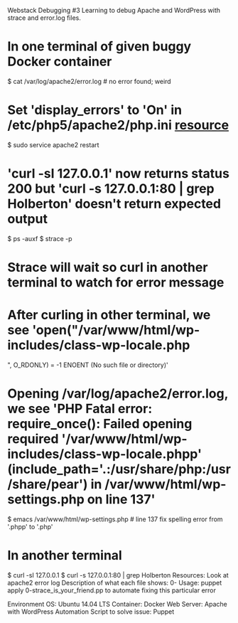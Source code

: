 Webstack Debugging #3
Learning to debug Apache and WordPress with strace and error.log files.

# In one terminal of given buggy Docker container
$ cat /var/log/apache2/error.log # no error found; weird

# Set 'display_errors' to 'On' in /etc/php5/apache2/php.ini [resource](https://stackoverflow.com/questions/4731364/internal-error-500-apache-but-nothing-in-the-logs)
$ sudo service apache2 restart

# 'curl -sI 127.0.0.1' now returns status 200 but 'curl -s 127.0.0.1:80 | grep Holberton' doesn't return expected output
$ ps -auxf
$ strace -p <pid of apache2>

# Strace will wait so curl in another terminal to watch for error message
# After curling in other terminal, we see 'open("/var/www/html/wp-includes/class-wp-locale.php
", O_RDONLY) = -1 ENOENT (No such file or directory)'
# Opening /var/log/apache2/error.log, we see 'PHP Fatal error: require_once(): Failed opening required '/var/www/html/wp-includes/class-wp-locale.phpp' (include_path='.:/usr/share/php:/usr/share/pear') in /var/www/html/wp-settings.php on line 137'
$ emacs /var/www/html/wp-settings.php # line 137 fix spelling error from '.phpp' to '.php'
# In another terminal
$ curl -sI 127.0.0.1
$ curl -s 127.0.0.1:80 | grep Holberton
Resources:
Look at apache2 error log
Description of what each file shows:
0- Usage: puppet apply 0-strace_is_your_friend.pp to automate fixing this particular error

Environment
OS: Ubuntu 14.04 LTS
Container: Docker
Web Server: Apache with WordPress
Automation Script to solve issue: Puppet

